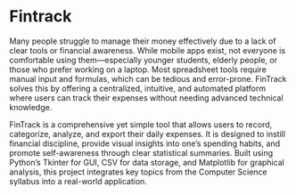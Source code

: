 # Fintrack

Many people struggle to manage their money effectively due to a lack of clear tools or financial awareness. While mobile apps exist, not everyone is comfortable using them—especially younger students, elderly people, or those who prefer working on a laptop. Most spreadsheet tools require manual input and formulas, which can be tedious and error-prone. FinTrack solves this by offering a centralized, intuitive, and automated platform where users can track their expenses without needing advanced technical knowledge.

FinTrack is a comprehensive yet simple tool that allows users to record, categorize, analyze, and export their daily expenses. It is designed to instill financial discipline, provide visual insights into one’s spending habits, and promote self-awareness through clear statistical summaries. Built using Python’s Tkinter for GUI, CSV for data storage, and Matplotlib for graphical analysis, this project integrates key topics from the Computer Science syllabus into a real-world application.
